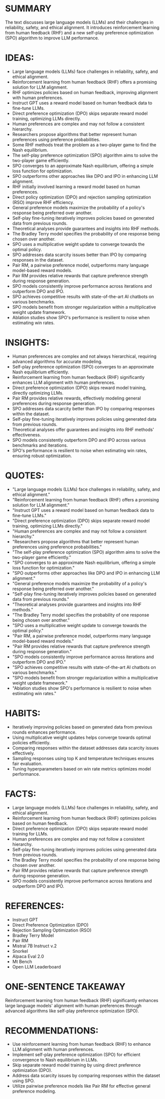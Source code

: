 # SUMMARY
The text discusses large language models (LLMs) and their challenges in reliability, safety, and ethical alignment. It introduces reinforcement learning from human feedback (RHF) and a new self-play preference optimization (SPO) algorithm to improve LLM performance.

# IDEAS:
- Large language models (LLMs) face challenges in reliability, safety, and ethical alignment.
- Reinforcement learning from human feedback (RHF) offers a promising solution for LLM alignment.
- RHF optimizes policies based on human feedback, improving alignment with human preferences.
- Instruct GPT uses a reward model based on human feedback data to fine-tune LLMs.
- Direct preference optimization (DPO) skips separate reward model training, optimizing LLMs directly.
- Human preferences are complex and may not follow a consistent hierarchy.
- Researchers propose algorithms that better represent human preferences using preference probabilities.
- Some RHF methods treat the problem as a two-player game to find the Nash equilibrium.
- The self-play preference optimization (SPO) algorithm aims to solve the two-player game efficiently.
- SPO converges to an approximate Nash equilibrium, offering a simple loss function for optimization.
- SPO outperforms other approaches like DPO and IPO in enhancing LLM alignment.
- RHF initially involved learning a reward model based on human preferences.
- Direct policy optimization (DPO) and rejection sampling optimization (RSO) improve RHF efficiency.
- General preference models maximize the probability of a policy's response being preferred over another.
- Self-play fine-tuning iteratively improves policies based on generated data from previous rounds.
- Theoretical analyses provide guarantees and insights into RHF methods.
- The Bradley Terry model specifies the probability of one response being chosen over another.
- SPO uses a multiplicative weight update to converge towards the optimal policy.
- SPO addresses data scarcity issues better than IPO by comparing responses in the dataset.
- Pair RM, a pairwise preference model, outperforms many language model-based reward models.
- Pair RM provides relative rewards that capture preference strength during response generation.
- SPO models consistently improve performance across iterations and outperform DPO and IPO.
- SPO achieves competitive results with state-of-the-art AI chatbots on various benchmarks.
- SPO models benefit from stronger regularization within a multiplicative weight update framework.
- Ablation studies show SPO's performance is resilient to noise when estimating win rates.

# INSIGHTS:
- Human preferences are complex and not always hierarchical, requiring advanced algorithms for accurate modeling.
- Self-play preference optimization (SPO) converges to an approximate Nash equilibrium efficiently.
- Reinforcement learning from human feedback (RHF) significantly enhances LLM alignment with human preferences.
- Direct preference optimization (DPO) skips reward model training, directly optimizing LLMs.
- Pair RM provides relative rewards, effectively modeling general preferences during response generation.
- SPO addresses data scarcity better than IPO by comparing responses within the dataset.
- Self-play fine-tuning iteratively improves policies using generated data from previous rounds.
- Theoretical analyses offer guarantees and insights into RHF methods' effectiveness.
- SPO models consistently outperform DPO and IPO across various benchmarks and iterations.
- SPO's performance is resilient to noise when estimating win rates, ensuring robust optimization.

# QUOTES:
- "Large language models (LLMs) face challenges in reliability, safety, and ethical alignment."
- "Reinforcement learning from human feedback (RHF) offers a promising solution for LLM alignment."
- "Instruct GPT uses a reward model based on human feedback data to fine-tune LLMs."
- "Direct preference optimization (DPO) skips separate reward model training, optimizing LLMs directly."
- "Human preferences are complex and may not follow a consistent hierarchy."
- "Researchers propose algorithms that better represent human preferences using preference probabilities."
- "The self-play preference optimization (SPO) algorithm aims to solve the two-player game efficiently."
- "SPO converges to an approximate Nash equilibrium, offering a simple loss function for optimization."
- "SPO outperforms other approaches like DPO and IPO in enhancing LLM alignment."
- "General preference models maximize the probability of a policy's response being preferred over another."
- "Self-play fine-tuning iteratively improves policies based on generated data from previous rounds."
- "Theoretical analyses provide guarantees and insights into RHF methods."
- "The Bradley Terry model specifies the probability of one response being chosen over another."
- "SPO uses a multiplicative weight update to converge towards the optimal policy."
- "Pair RM, a pairwise preference model, outperforms many language model-based reward models."
- "Pair RM provides relative rewards that capture preference strength during response generation."
- "SPO models consistently improve performance across iterations and outperform DPO and IPO."
- "SPO achieves competitive results with state-of-the-art AI chatbots on various benchmarks."
- "SPO models benefit from stronger regularization within a multiplicative weight update framework."
- "Ablation studies show SPO's performance is resilient to noise when estimating win rates."

# HABITS:
- Iteratively improving policies based on generated data from previous rounds enhances performance.
- Using multiplicative weight updates helps converge towards optimal policies efficiently.
- Comparing responses within the dataset addresses data scarcity issues effectively.
- Sampling responses using top K and temperature techniques ensures fair evaluation.
- Tuning hyperparameters based on win rate metrics optimizes model performance.

# FACTS:
- Large language models (LLMs) face challenges in reliability, safety, and ethical alignment.
- Reinforcement learning from human feedback (RHF) optimizes policies based on human feedback.
- Direct preference optimization (DPO) skips separate reward model training for LLMs.
- Human preferences are complex and may not follow a consistent hierarchy.
- Self-play fine-tuning iteratively improves policies using generated data from previous rounds.
- The Bradley Terry model specifies the probability of one response being chosen over another.
- Pair RM provides relative rewards that capture preference strength during response generation.
- SPO models consistently improve performance across iterations and outperform DPO and IPO.

# REFERENCES:
- Instruct GPT
- Direct Preference Optimization (DPO)
- Rejection Sampling Optimization (RSO)
- Bradley Terry Model
- Pair RM
- Mistral 7B Instruct v.2
- Snorkel
- Alpaca Eval 2.0
- Mt Bench
- Open LLM Leaderboard

# ONE-SENTENCE TAKEAWAY
Reinforcement learning from human feedback (RHF) significantly enhances large language models' alignment with human preferences through advanced algorithms like self-play preference optimization (SPO).

# RECOMMENDATIONS:
- Use reinforcement learning from human feedback (RHF) to enhance LLM alignment with human preferences.
- Implement self-play preference optimization (SPO) for efficient convergence to Nash equilibrium in LLMs.
- Skip separate reward model training by using direct preference optimization (DPO).
- Address data scarcity issues by comparing responses within the dataset using SPO.
- Utilize pairwise preference models like Pair RM for effective general preference modeling.